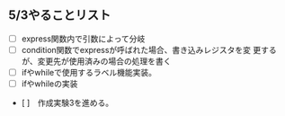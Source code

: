 ## 5/3やることリスト
- [ ] express関数内で引数によって分岐
- [ ] condition関数でexpressが呼ばれた場合、書き込みレジスタを変 更するが、変更先が使用済みの場合の処理を書く
- [ ] ifやwhileで使用するラベル機能実装。
- [ ] ifやwhileの実装
- [ ]　作成実験3を進める。
